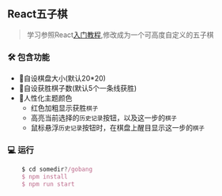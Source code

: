 ## React五子棋

> 学习参照React[入门教程](https://zh-hans.reactjs.org/tutorial/tutorial.html),修改成为一个可高度自定义的五子棋

### 🛠 包含功能

* 📏自设棋盘大小(默认20*20)
* 🚩自设获胜棋子数(默认5个一条线获胜)
* 🎨人性化主题颜色
    * 红色加粗显示获胜`棋子`
    * 高亮当前选择的`历史记录`按钮，以及这一步的`棋子`
    * 鼠标悬浮`历史记录`按钮时，在棋盘上醒目显示这一步的`棋子`

### 💻 运行
```javascript
    $ cd somedir?/gobang
    $ npm install
    $ npm run start
```